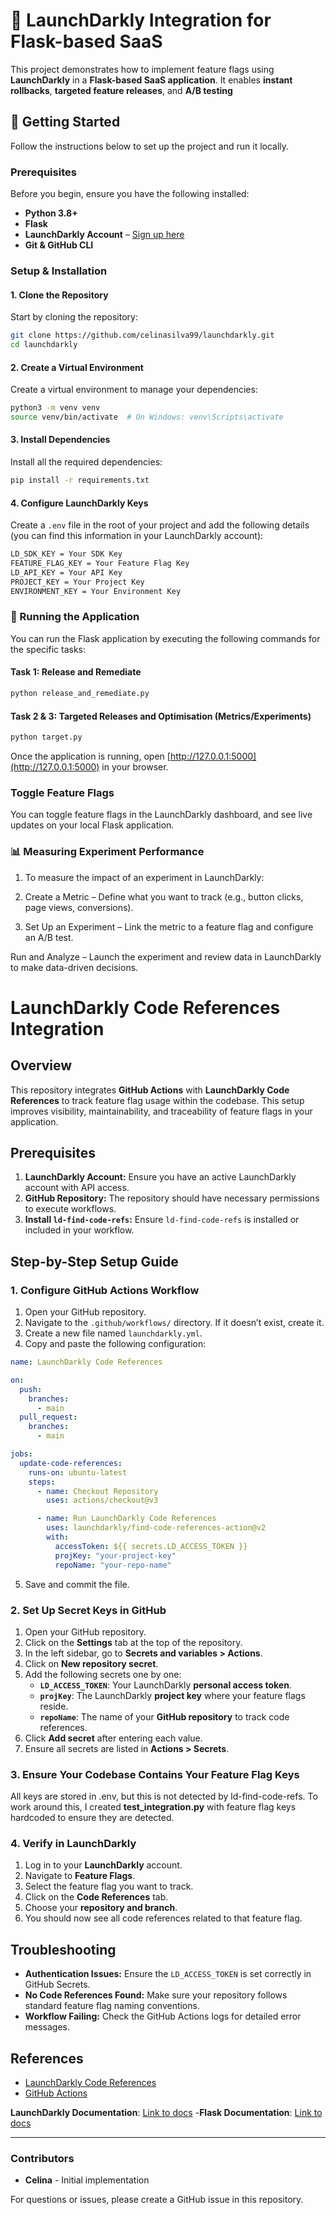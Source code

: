 # 🚀 LaunchDarkly Integration for Flask-based SaaS

This project demonstrates how to implement feature flags using **LaunchDarkly** in a **Flask-based SaaS application**. It enables **instant rollbacks**, **targeted feature releases**, and **A/B testing**

## 🚀 Getting Started

Follow the instructions below to set up the project and run it locally.

### Prerequisites

Before you begin, ensure you have the following installed:

- **Python 3.8+**
- **Flask**
- **LaunchDarkly Account** – [Sign up here](https://launchdarkly.com)
- **Git & GitHub CLI**

### Setup & Installation

#### 1. Clone the Repository

Start by cloning the repository:

```bash
git clone https://github.com/celinasilva99/launchdarkly.git
cd launchdarkly
```

#### 2. Create a Virtual Environment

Create a virtual environment to manage your dependencies:

```bash
python3 -m venv venv
source venv/bin/activate  # On Windows: venv\Scripts\activate
```

#### 3. Install Dependencies

Install all the required dependencies:

```bash
pip install -r requirements.txt
```

#### 4. Configure LaunchDarkly Keys

Create a `.env` file in the root of your project and add the following details (you can find this information in your LaunchDarkly account):

```bash
LD_SDK_KEY = Your SDK Key
FEATURE_FLAG_KEY = Your Feature Flag Key
LD_API_KEY = Your API Key
PROJECT_KEY = Your Project Key
ENVIRONMENT_KEY = Your Environment Key
```

### 🚀 Running the Application

You can run the Flask application by executing the following commands for the specific tasks:

#### Task 1: Release and Remediate

```bash
python release_and_remediate.py
```

#### Task 2 & 3: Targeted Releases and Optimisation (Metrics/Experiments) 

```bash
python target.py
```

Once the application is running, open [http://127.0.0.1:5000](http://127.0.0.1:5000) in your browser.

### Toggle Feature Flags

You can toggle feature flags in the LaunchDarkly dashboard, and see live updates on your local Flask application.


### 📊 Measuring Experiment Performance

1. To measure the impact of an experiment in LaunchDarkly:

2. Create a Metric – Define what you want to track (e.g., button clicks, page views, conversions).

3. Set Up an Experiment – Link the metric to a feature flag and configure an A/B test.

Run and Analyze – Launch the experiment and review data in LaunchDarkly to make data-driven decisions.


# LaunchDarkly Code References Integration

## Overview
This repository integrates **GitHub Actions** with **LaunchDarkly Code References** to track feature flag usage within the codebase. This setup improves visibility, maintainability, and traceability of feature flags in your application.

## Prerequisites

1. **LaunchDarkly Account:** Ensure you have an active LaunchDarkly account with API access.
2. **GitHub Repository:** The repository should have necessary permissions to execute workflows.
3. **Install `ld-find-code-refs`:** Ensure `ld-find-code-refs` is installed or included in your workflow.

## Step-by-Step Setup Guide

### 1. Configure GitHub Actions Workflow

1. Open your GitHub repository.
2. Navigate to the `.github/workflows/` directory. If it doesn’t exist, create it.
3. Create a new file named `launchdarkly.yml`.
4. Copy and paste the following configuration:

```yaml
name: LaunchDarkly Code References

on:
  push:
    branches:
      - main
  pull_request:
    branches:
      - main

jobs:
  update-code-references:
    runs-on: ubuntu-latest
    steps:
      - name: Checkout Repository
        uses: actions/checkout@v3

      - name: Run LaunchDarkly Code References
        uses: launchdarkly/find-code-references-action@v2
        with:
          accessToken: ${{ secrets.LD_ACCESS_TOKEN }}
          projKey: "your-project-key"
          repoName: "your-repo-name"
```

5. Save and commit the file.

### 2. Set Up Secret Keys in GitHub

1. Open your GitHub repository.
2. Click on the **Settings** tab at the top of the repository.
3. In the left sidebar, go to **Secrets and variables > Actions**.
4. Click on **New repository secret**.
5. Add the following secrets one by one:
   - **`LD_ACCESS_TOKEN`**: Your LaunchDarkly **personal access token**.
   - **`projKey`**: The LaunchDarkly **project key** where your feature flags reside.
   - **`repoName`**: The name of your **GitHub repository** to track code references.
6. Click **Add secret** after entering each value.
7. Ensure all secrets are listed in **Actions > Secrets**.

### 3. Ensure Your Codebase Contains Your Feature Flag Keys

All keys are stored in .env, but this is not detected by ld-find-code-refs. To work around this, I created **test_integration.py** with feature flag keys hardcoded to ensure they are detected.

### 4. Verify in LaunchDarkly 

1. Log in to your **LaunchDarkly** account.
2. Navigate to **Feature Flags**.
3. Select the feature flag you want to track.
4. Click on the **Code References** tab.
5. Choose your **repository and branch**.
6. You should now see all code references related to that feature flag.

## Troubleshooting

- **Authentication Issues:** Ensure the `LD_ACCESS_TOKEN` is set correctly in GitHub Secrets.
- **No Code References Found:** Make sure your repository follows standard feature flag naming conventions.
- **Workflow Failing:** Check the GitHub Actions logs for detailed error messages.

## References

- [LaunchDarkly Code References](https://docs.launchdarkly.com/home/code/code-references)
- [GitHub Actions](https://docs.github.com/en/actions)

  
**LaunchDarkly Documentation**: [Link to docs](https://docs.launchdarkly.com)
-**Flask Documentation**: [Link to docs](https://flask.palletsprojects.com/)

---

### Contributors

- **Celina** - Initial implementation

For questions or issues, please create a GitHub issue in this repository.






